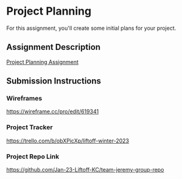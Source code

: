 # Project Planning
For this assignment, you'll create some initial plans for your project.

## Assignment Description
[Project Planning Assignment](https://education.launchcode.org/liftoff/modules/assignments/project-planning)

## Submission Instructions

### Wireframes

https://wireframe.cc/pro/edit/619341

### Project Tracker

https://trello.com/b/obXPicXp/liftoff-winter-2023

### Project Repo Link

https://github.com/Jan-23-Liftoff-KC/team-jeremy-group-repo
